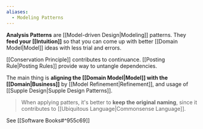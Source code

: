 ```yaml
---
aliases:
  - Modeling Patterns
---
```

**Analysis Patterns** are [[Model-driven Design|Modeling]] patterns. 
They **feed your [[Intuition]]** so that you can come up with better [[Domain Model|Model]] ideas with less trial and errors.

[[Conservation Principle]] contributes to continuance.
[[Posting Rule|Posting Rules]] provide way to untangle dependencies.

The main thing is **aligning the [[Domain Model|Model]] with the [[Domain|Business]]** by [[Model Refinement|Refinement]], and usage of [[Supple Design|Supple Design Patterns]].

> When applying patters, it's better to **keep the original naming**, since it contributes to [[Ubiquitous Language|Commonsense Language]].

See [[Software Books#^955c69]]